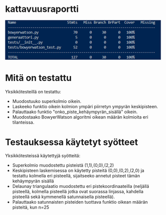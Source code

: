 # kattavuusraportti
![29.3.2025](kattavuusraportti1.png)

# Mitä on testattu
Yksikkötesteillä on testattu:
- Muodostuuko superkolmio oikein.
- Laskeeko funktio oikein kolmion ympäri piirretyn ympyrän keskipisteen.
- Palauttaako funktio "onko_piste_kehäympyrän_sisällä" oikein.
- Muodostaako BowyerWatson algoritmi oikean määrän kolmioita eri tilanteissa.

# Testauksessa käytetyt syötteet
Yksikkötesteissä käytettyjä syötteitä:
- Superkolmio muodostettu pisteistä (1,1),(0,0),(2,2)
- Keskipisteen laskemisessa on käytetty pisteitä (0,0),(0,2),(2,0) ja testattu kolmella eri pisteellä, sijaitseeko annetut pisteet tämän kehäympyrän sisällä
- Delaunay triangulaatio muodostettu eri pistekoordinaateilla (neljällä pisteellä, kolmella pisteellä jotka ovat suorassa linjassa, kahdella pisteellä sekä kymmenellä satunnaisella pisteellä).
- Palauttaako satunnaisten pisteiden tuottava funktio oikean määrän pisteitä, kun n=25

